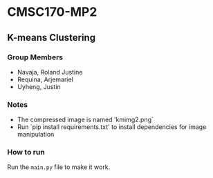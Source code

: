 # CMSC170-MP2

## K-means Clustering


### Group Members
* Navaja, Roland Justine
* Requina, Arjemariel
* Uyheng, Justin

### Notes
* The compressed image is named 'kmimg2.png`
* Run `pip install requirements.txt' to install dependencies for image manipulation

### How to run
Run the `main.py` file to make it work.

